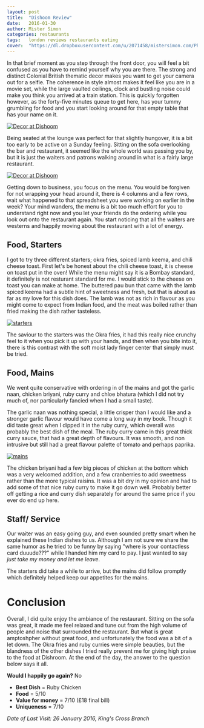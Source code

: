 ```yaml
---
layout: post
title:  "Dishoom Review"
date:   2016-01-30
author: Mister Simon
categories: restaurants
tags:	london reviews restaurants eating
cover:  "https://dl.dropboxusercontent.com/u/2071458/mistersimon.com/Photos/Reviews/20160124_Dishoom_cover.jpg"
---
```


In that brief moment as you step through the front door, you will feel a bit confused as you have to remind yourself why you are there. The strong and distinct Colonial British thematic decor  makes you want to get your camera out for a selfie. The coherence in style almost makes it feel like you are in a movie set, while the large vaulted ceilings, clock and bustling noise could make you think you arrived at a train station. This is quickly forgotten however, as the forty-five minutes queue to get here, has your tummy grumbling for food and you start looking around for that empty table that has your name on it.

<a href="https://dl.dropboxusercontent.com/u/2071458/mistersimon.com/photos/reviews/20160124_dishoom_decor1.jpg" data-lightbox="decor" data-title="Decor at dishoom">
   <img src="https://dl.dropboxusercontent.com/u/2071458/mistersimon.com/photos/reviews/20160124_dishoom_decor1.jpg" title="Decor at dishoom" alt="Decor at Dishoom">
</a>


Being seated at the lounge was perfect for that slightly hungover, it is a bit too early to be active on a Sunday feeling. Sitting on the sofa overlooking the bar and restaurant, it seemed like the whole world was passing you by, but it is just the waiters and patrons walking around in what is a fairly large restaurant. 

<a href="https://dl.dropboxusercontent.com/u/2071458/mistersimon.com/photos/reviews/20160124_dishoom_decor2.jpg" data-lightbox="decor" data-title="Decor at dishoom">
   <img src="https://dl.dropboxusercontent.com/u/2071458/mistersimon.com/photos/reviews/20160124_dishoom_decor2.jpg" title="Decor at dishoom" alt="Decor at Dishoom">
</a>

Getting down to business, you focus on the menu. You would be forgiven for not wrapping your head around it, there is 4 columns and a few rows, wait what happened to that spreadsheet you were working on earlier in the week? Your mind wanders, the menu is a bit too much effort for you to understand right now and you let your friends do the ordering while you look out onto the restaurant again. You start noticing that all the waiters are westerns and happily moving about the restaurant with a lot of energy. 

## Food, Starters

I got to try three different starters; okra fries, spiced lamb keema, and chili cheese toast. First let's be honest about the chili cheese toast, it is cheese on toast put in the oven! While the menu might say it is a Bombay standard, it definitely is not resturant standard for me. I would stick to the cheese on toast you can make at home. The buttered pau bun that came with the lamb spiced keema had a subtle hint of sweetness and fresh, but that is about as far as my love for this dish does. The lamb was not as rich in flavour as you might come to expect from Indian food, and the meat was boiled rather than fried making the dish rather tasteless.

<a href="https://dl.dropboxusercontent.com/u/2071458/mistersimon.com/photos/reviews/20160124_dishoom_starters.jpg" data-lightbox="food" data-title="starters at dishoom">
   <img src="https://dl.dropboxusercontent.com/u/2071458/mistersimon.com/photos/reviews/20160124_dishoom_starters.jpg" title="starters at dishoom" alt="starters">
</a>

The saviour to the starters was the Okra fries, it had this really nice crunchy feel to it when you pick it up with your hands, and then when you bite into it, there is this contrast with the soft moist lady finger center that simply must be tried. 


## Food, Mains
We went quite conservative with ordering in of the mains and got the garlic naan, chicken briyani, ruby curry and chloe bhatura (which I did not try much of, nor particularly fancied when I had a small taste).

The garlic naan was nothing special, a little crisper than I would like and a stronger garlic flavour would have come a long way in my book. Though it did taste great when I dipped it in the ruby curry, which overall was probably the best dish of the meal. The ruby curry came in this great thick curry sauce, that had a great depth of flavours. It was smooth, and non intrusive but still had a great flavour palette of tomato and perhaps paprika.  


<a href="https://dl.dropboxusercontent.com/u/2071458/mistersimon.com/photos/reviews/20160124_dishoom_mains.jpg" data-lightbox="food" data-title="mains at dishoom">
   <img src="https://dl.dropboxusercontent.com/u/2071458/mistersimon.com/photos/reviews/20160124_dishoom_mains.jpg" title="mains at dishoom" alt="mains">
</a>

The chicken briyani had a few big pieces of chicken at the bottom which was a very welcomed addition, and a few cranberries to add sweetness rather than the more typical raisins. It was a bit dry in my opinion and had to add some of that nice ruby curry to make it go down well. Probably better off getting a rice and curry dish separately for around the same price if you ever do end up here. 

## Staff/ Service
Our waiter was an easy going guy, and even sounded pretty smart when he explained these Indian dishes to us. Although I am not sure we share the same humor as he tried to be funny by saying "where is your contactless card duuude???" while I handed him my card to pay. I just wanted to say _just take my money and let me leave_.

The starters did take a while to arrive, but the mains did follow promptly which definitely helped keep our appetites for the mains.

# Conclusion
Overall, I did quite enjoy the ambiance of the restaurant. Sitting on the sofa was great, it made me feel relaxed and tune out from the high volume of people and noise that surrounded the restaurant. But what is great amptoshpher without great food, and unfortunately the food was a bit of a let down. The Okra fries and ruby curries were simple beauties, but the blandness of the other dishes I tried really prevent me for giving high praise to the food at Dishroom. At the end of the day, the answer to the question below says it all. 

**Would I happily go again?** No

- **Best Dish** = Ruby Chicken
- **Food** = 5/10
- **Value for money** = 7/10 (£18 final bill)
- **Uniqueness** = 7/10
   
_Date of Last Visit: 26 January 2016, King's Cross Branch_